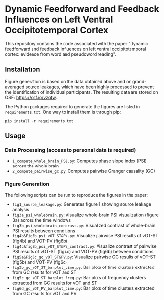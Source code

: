 # Dynamic Feedforward and Feedback Influences on Left Ventral Occipitotemporal Cortex

This repository contains the code associated with the paper "Dynamic feedforward and feedback influences on left ventral occipitotemporal cortex: evidence from word and pseudoword reading".


## Installation

Figure generation is based on the data obtained above and on grand-averaged source leakages, which have been highly processed to prevent the identification of individual participants. The resulting data are stored on OSF: https://osf.io/yzqtw.

The Python packages required to generate the figures are listed in `requirements.txt`. One way to install them is through pip:

```
pip install -r requirements.txt
```


## Usage

### Data Processing (access to personal data is required)

- `1_compute_whole_brain_PSI.py`: Computes phase slope index (PSI) across the whole brain
- `2_compute_pairwise_gc.py`: Computes pairwise Granger causality (GC)

### Figure Generation

The following scripts can be run to reproduce the figures in the paper:

- `fig1_source_leakage.py`: Generates figure 1 showing source leakage analysis
- `fig3a_psi_wholebrain.py`: Visualize whole-brain PSI visualization (figure 3a) across the time windows
- `fig3b_psi_wholebrain_contrast.py`: Visualized contrast of whole-brain PSI results between conditions
- `fig4b&Fig6b_psi_vOT_ST&PV.py`: Visualize pairwise PSI results of vOT-ST (fig4b) and VOT-PV (fig6b)
- `fig4c&fig6b_psi_vOT_ST&PV_contrast.py`: Visualize contrast of pairwise PSI results of vOT-ST (fig4c) and VOT-PV (fig6b) between conditions
- `fig5a&Fig6c_gc_vOT_ST&PV.py`: Visualize pairwise GC results of vOT-ST (fig5b) and VOT-PV (fig6c)
- `fig5b_gc_vOT_ST_barplot_time.py`: Bar plots of time clusters extracted from GC results for vOT and ST
- `fig5c_gc_vOT_ST_barplot_freq.py`: Bar plots of frequency clusters extracted from GC results for vOT and ST
- `fig6d_gc_vOT_PV_barplot_time.py`: Bar plots of time clusters extracted from GC results for vOT and PV

